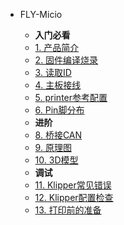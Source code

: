 * FLY-Micio

    * **入门必看**
    * [1. 产品简介](/board/fly_micio/README.md)
    * [2. 固件编译烧录](/board/fly_micio/flash.md)
    * [3. 读取ID](/board/fly_micio/id.md)
    * [4. 主板接线](/board/fly_micio/wiring.md)
    * [5. printer参考配置](/board/fly_micio/cfg.md)
    * [6. Pin脚分布](/board/fly_micio/pins.md)
    * **进阶**
    * [8. 桥接CAN](/board/fly_micio/canbridge.md)
    * [9. 原理图](/board/fly_micio/schematic.md)
    * [10. 3D模型](/board/fly_micio/3dmodel.md) 
    * **调试**
    * [11. Klipper常见错误](/board/fly_micio/klippererro.md)
    * [12. Klipper配置检查](/board/fly_micio/klippercheck.md)
    * [13. 打印前的准备](/board/fly_micio/Super8prepare.md)
